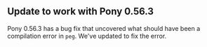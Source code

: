 ## Update to work with Pony 0.56.3

Pony 0.56.3 has a bug fix that uncovered what should have been a compilation error in `peg`. We've updated to fix the error.
